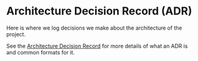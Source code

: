 # Architecture Decision Record (ADR)

Here is where we log decisions we make about the architecture of the project.

See the [Architecture Decision Record](https://github.com/joelparkerhenderson/architecture-decision-record) for more details of what an ADR is and common formats for it.
